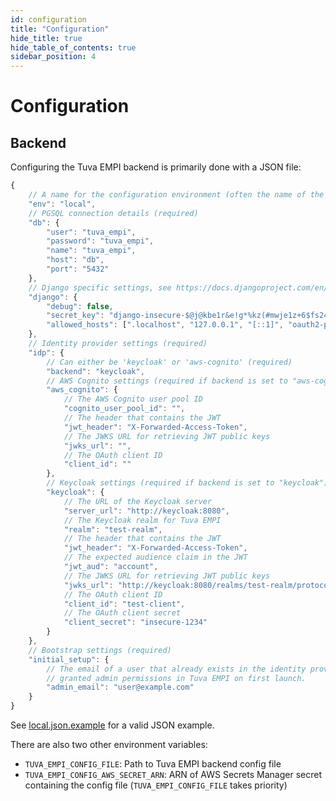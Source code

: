 ```yaml
---
id: configuration
title: "Configuration"
hide_title: true
hide_table_of_contents: true
sidebar_position: 4
---
```


# Configuration

## Backend

Configuring the Tuva EMPI backend is primarily done with a JSON file:

```js
{
    // A name for the configuration environment (often the name of the environment you are deploying to) (required)
    "env": "local",
    // PGSQL connection details (required)
    "db": {
        "user": "tuva_empi",
        "password": "tuva_empi",
        "name": "tuva_empi",
        "host": "db",
        "port": "5432"
    },
    // Django specific settings, see https://docs.djangoproject.com/en/5.2/topics/settings/ (required)
    "django": {
        "debug": false,
        "secret_key": "django-insecure-$@j@kbe1r&e!g*%kz(#mwje1z+6$fs24m6h4rukhkmsi))l8vg",
        "allowed_hosts": [".localhost", "127.0.0.1", "[::1]", "oauth2-proxy"]
    },
    // Identity provider settings (required)
    "idp": {
        // Can either be 'keycloak' or 'aws-cognito' (required)
        "backend": "keycloak",
        // AWS Cognito settings (required if backend is set to "aws-cognito")
        "aws_cognito": {
            // The AWS Cognito user pool ID
            "cognito_user_pool_id": "",
            // The header that contains the JWT
            "jwt_header": "X-Forwarded-Access-Token",
            // The JWKS URL for retrieving JWT public keys
            "jwks_url": "",
            // The OAuth client ID
            "client_id": ""
        },
        // Keycloak settings (required if backend is set to "keycloak")
        "keycloak": {
            // The URL of the Keycloak server
            "server_url": "http://keycloak:8080",
            // The Keycloak realm for Tuva EMPI
            "realm": "test-realm",
            // The header that contains the JWT
            "jwt_header": "X-Forwarded-Access-Token",
            // The expected audience claim in the JWT
            "jwt_aud": "account",
            // The JWKS URL for retrieving JWT public keys
            "jwks_url": "http://keycloak:8080/realms/test-realm/protocol/openid-connect/certs",
            // The OAuth client ID
            "client_id": "test-client",
            // The OAuth client secret
            "client_secret": "insecure-1234"
        }
    },
    // Bootstrap settings (required)
    "initial_setup": {
        // The email of a user that already exists in the identity provider. This user will be
        // granted admin permissions in Tuva EMPI on first launch.
        "admin_email": "user@example.com"
    }
}
```

See [local.json.example](https://github.com/tuva-health/tuva_empi/blob/main/backend/config/local.json.example) for a valid JSON example.

There are also two other environment variables:

- `TUVA_EMPI_CONFIG_FILE`: Path to Tuva EMPI backend config file
- `TUVA_EMPI_CONFIG_AWS_SECRET_ARN`: ARN of AWS Secrets Manager secret containing the config file (`TUVA_EMPI_CONFIG_FILE` takes priority)
